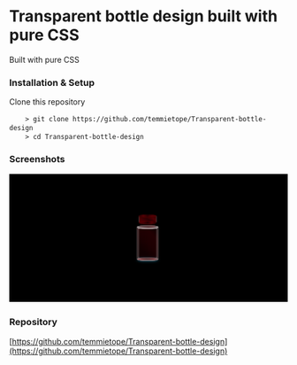 # Transparent bottle design built with pure CSS

Built with pure CSS

### Installation & Setup

Clone this repository

        > git clone https://github.com/temmietope/Transparent-bottle-design
        > cd Transparent-bottle-design

### Screenshots

![](./bottle.png)

### Repository

[https://github.com/temmietope/Transparent-bottle-design](https://github.com/temmietope/Transparent-bottle-design)
